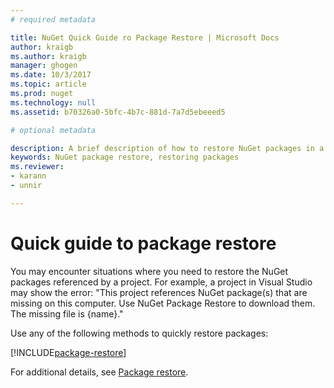 ```yaml
---
# required metadata

title: NuGet Quick Guide ro Package Restore | Microsoft Docs
author: kraigb
ms.author: kraigb
manager: ghogen
ms.date: 10/3/2017
ms.topic: article
ms.prod: nuget
ms.technology: null
ms.assetid: b70326a0-5bfc-4b7c-881d-7a7d5ebeeed5

# optional metadata

description: A brief description of how to restore NuGet packages in a project.
keywords: NuGet package restore, restoring packages
ms.reviewer:
- karann
- unnir

---
```


# Quick guide to package restore

You may encounter situations where you need to restore the NuGet packages referenced by a project. For example, a project in Visual Studio may show the error: "This project references NuGet package(s) that are missing on this computer. Use NuGet Package Restore to download them. The missing file is {name}."

Use any of the following methods to quickly restore packages:

[!INCLUDE[package-restore](../includes/package-restore.md)]

For additional details, see [Package restore](../Consume-Packages/Package-Restore.md).